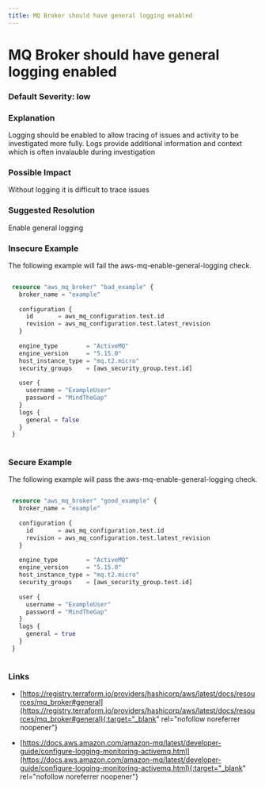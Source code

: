 ```yaml
---
title: MQ Broker should have general logging enabled
---
```


# MQ Broker should have general logging enabled

### Default Severity: <span class="severity low">low</span>

### Explanation

Logging should be enabled to allow tracing of issues and activity to be investigated more fully. Logs provide additional information and context which is often invalauble during investigation

### Possible Impact
Without logging it is difficult to trace issues

### Suggested Resolution
Enable general logging


### Insecure Example

The following example will fail the aws-mq-enable-general-logging check.
```terraform

 resource "aws_mq_broker" "bad_example" {
   broker_name = "example"
 
   configuration {
     id       = aws_mq_configuration.test.id
     revision = aws_mq_configuration.test.latest_revision
   }
 
   engine_type        = "ActiveMQ"
   engine_version     = "5.15.0"
   host_instance_type = "mq.t2.micro"
   security_groups    = [aws_security_group.test.id]
 
   user {
     username = "ExampleUser"
     password = "MindTheGap"
   }
   logs {
     general = false
   }
 }
 
```



### Secure Example

The following example will pass the aws-mq-enable-general-logging check.
```terraform

 resource "aws_mq_broker" "good_example" {
   broker_name = "example"
 
   configuration {
     id       = aws_mq_configuration.test.id
     revision = aws_mq_configuration.test.latest_revision
   }
 
   engine_type        = "ActiveMQ"
   engine_version     = "5.15.0"
   host_instance_type = "mq.t2.micro"
   security_groups    = [aws_security_group.test.id]
 
   user {
     username = "ExampleUser"
     password = "MindTheGap"
   }
   logs {
     general = true
   }
 }
 
```



### Links


- [https://registry.terraform.io/providers/hashicorp/aws/latest/docs/resources/mq_broker#general](https://registry.terraform.io/providers/hashicorp/aws/latest/docs/resources/mq_broker#general){:target="_blank" rel="nofollow noreferrer noopener"}

- [https://docs.aws.amazon.com/amazon-mq/latest/developer-guide/configure-logging-monitoring-activemq.html](https://docs.aws.amazon.com/amazon-mq/latest/developer-guide/configure-logging-monitoring-activemq.html){:target="_blank" rel="nofollow noreferrer noopener"}



